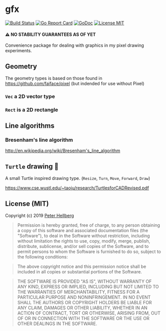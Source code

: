 # gfx

[![Build Status](https://travis-ci.org/peterhellberg/gfx.svg?branch=master)](https://travis-ci.org/peterhellberg/gfx)
[![Go Report Card](https://goreportcard.com/badge/github.com/peterhellberg/gfx?style=flat)](https://goreportcard.com/report/github.com/peterhellberg/gfx)
[![GoDoc](https://img.shields.io/badge/godoc-reference-blue.svg?style=flat)](https://godoc.org/github.com/peterhellberg/gfx)
[![License MIT](https://img.shields.io/badge/license-MIT-lightgrey.svg?style=flat)](https://github.com/peterhellberg/gfx#license-mit)

#### :warning: NO STABILITY GUARANTEES AS OF YET

Convenience package for dealing with graphics in my pixel drawing experiments.

## Geometry

The geometry types is based on those found in <https://github.com/faiface/pixel> (but indended for use without Pixel)

### `Vec` a 2D vector type

### `Rect` is a 2D rectangle

## Line algorithms

### Bresenham's line algorithm

<http://en.wikipedia.org/wiki/Bresenham's_line_algorithm>

## `Turtle` drawing :turtle:

A small Turtle inspired drawing type. (`Resize`, `Turn`, `Move`, `Forward`, `Draw`)

<https://www.cse.wustl.edu/~taoju/research/TurtlesforCADRevised.pdf>

## License (MIT)

Copyright (c) 2019 [Peter Hellberg](https://c7.se/)

> Permission is hereby granted, free of charge, to any person obtaining
> a copy of this software and associated documentation files (the
> "Software"), to deal in the Software without restriction, including
> without limitation the rights to use, copy, modify, merge, publish,
> distribute, sublicense, and/or sell copies of the Software, and to
> permit persons to whom the Software is furnished to do so, subject to
> the following conditions:

> The above copyright notice and this permission notice shall be
> included in all copies or substantial portions of the Software.

> THE SOFTWARE IS PROVIDED "AS IS", WITHOUT WARRANTY OF ANY KIND,
> EXPRESS OR IMPLIED, INCLUDING BUT NOT LIMITED TO THE WARRANTIES OF
> MERCHANTABILITY, FITNESS FOR A PARTICULAR PURPOSE AND
> NONINFRINGEMENT. IN NO EVENT SHALL THE AUTHORS OR COPYRIGHT HOLDERS BE
> LIABLE FOR ANY CLAIM, DAMAGES OR OTHER LIABILITY, WHETHER IN AN ACTION
> OF CONTRACT, TORT OR OTHERWISE, ARISING FROM, OUT OF OR IN CONNECTION
> WITH THE SOFTWARE OR THE USE OR OTHER DEALINGS IN THE SOFTWARE.
